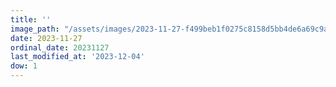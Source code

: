```yaml
---
title: ''
image_path: "/assets/images/2023-11-27-f499beb1f0275c8158d5bb4de6a69c9a.jpeg"
date: 2023-11-27
ordinal_date: 20231127
last_modified_at: '2023-12-04'
dow: 1
---
```


